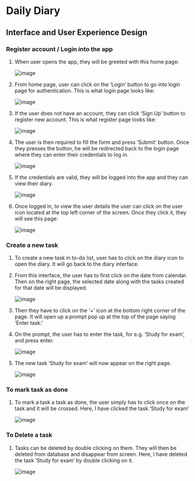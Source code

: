 # Daily Diary
## Interface and User Experience Design
### Register account / Login into the app
1. When user opens the app, they will be greeted with this home page:

   ![image](https://github.com/gurung-ajay/DailyDiary/assets/135496373/4fa47aa9-d103-4b72-adfc-bf45032c470a)
 
2. From home page, user can click on the ‘Login’ button to go into login page for authentication. This is what login page looks like:

   ![image](https://github.com/gurung-ajay/DailyDiary/assets/135496373/2860732b-0f00-478d-844f-797b3cee477a)

3. If the user does not have an account, they can click ‘Sign Up’ button to register new account. This is what register page looks like:
 
   ![image](https://github.com/gurung-ajay/DailyDiary/assets/135496373/6b7fecf3-eee6-4380-bd54-cfd5ef8c1835)

4. The user is then required to fill the form and press ‘Submit’ button. Once they presses the button, he will be redirected back to the login page where they can enter their credentials to log in.
 
   ![image](https://github.com/gurung-ajay/DailyDiary/assets/135496373/4bcd276e-f129-4e00-a6ae-ee408fa7bed1)

5. If the credentials are valid, they will be logged into the app and they can view their diary.
 
   ![image](https://github.com/gurung-ajay/DailyDiary/assets/135496373/9ff78c2b-077b-4fd4-aa1e-2985d7fa9130)

6. Once logged in, to view the user details the user can click on the user icon located at the top left corner of the screen. Once they click it, they will see this page:
 
   ![image](https://github.com/gurung-ajay/DailyDiary/assets/135496373/0cb8be96-2d8f-40fb-8d41-08f67c24d2ee)


### Create a new task
1. To create a new task in to-do list, user has to click on the diary icon to open the diary. It will go back to the diary interface.
2. From this interface, the user has to first click on the date from calendar. Then on the right page, the selected date along with the tasks created for that date will be displayed.

   ![image](https://github.com/gurung-ajay/DailyDiary/assets/135496373/9ff78c2b-077b-4fd4-aa1e-2985d7fa9130)

4. Then they have to click on the ‘+’ icon at the bottom right corner of the page. It will open up a prompt pop up at the top of the page saying ‘Enter task:’
5. On the prompt, the user has to enter the task, for e.g. ‘Study for exam’, and press enter.
 
   ![image](https://github.com/gurung-ajay/DailyDiary/assets/135496373/1d655d55-5313-4079-904e-85cd93922d00)

6. The new task ‘Study for exam’ will now appear on the right page. 
 
   ![image](https://github.com/gurung-ajay/DailyDiary/assets/135496373/442a7022-d29b-4755-85a0-a5ee03e0e063)

### To mark task as done
1. To mark a task a task as done, the user simply has to click once on the task and it will be crossed. Here, I have clicked the task ‘Study for exam’

   ![image](https://github.com/gurung-ajay/DailyDiary/assets/135496373/ad4fa7d5-a1d2-436e-8395-4e5af3a89174)


### To Delete a task
1. Tasks can be deleted by double clicking on them. They will then be deleted from database and disappear from screen. Here, I have deleted the task ‘Study for exam’ by double clicking on it.
 
   ![image](https://github.com/gurung-ajay/DailyDiary/assets/135496373/42091a2d-c0f1-4223-bd6a-9b5462770d08)


